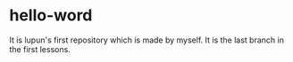 # hello-word
It is lupun's first repository which is made by myself.
It is the last branch in the first lessons.
